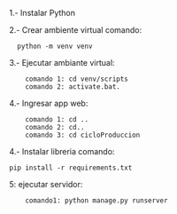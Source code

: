 1.- Instalar Python

2.- Crear ambiente virtual comando: 

      python -m venv venv

3.- Ejecutar ambiante virtual:

		comando 1: cd venv/scripts
		comando 2: activate.bat.

4.- Ingresar app web:

		comando 1: cd ..
		comando 2: cd..
		comando 3: cd cicloProduccion

4.- Instalar libreria comando: 

    pip install -r requirements.txt

5: ejecutar servidor:

		comando1: python manage.py runserver

		
